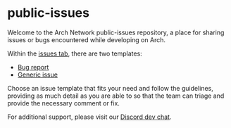 # public-issues

Welcome to the Arch Network public-issues repository, a place for sharing issues or bugs encountered while developing on Arch.

Within the [issues tab], there are two templates:
- [Bug report]
- [Generic issue]

Choose an issue template that fits your need and follow the guidelines, providing as much detail as you are able to so that the team can triage and provide the necessary comment or fix.

For additional support, please visit our [Discord dev chat].

[issues tab]: https://github.com/Arch-Network/public-issues/issues
[Bug report]: https://github.com/arch-network/public-issues/blob/main/.github/ISSUE_TEMPLATE/BUG-REPORT.md
[Generic issue]: https://github.com/arch-network/public-issues/blob/main/.github/ISSUE_TEMPLATE/GENERIC-ISSUE.md
[Discord dev chat]: https://discord.com/channels/1241112027963986001/1270921925991989268
